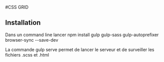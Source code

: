 #CSS GRID

## Installation
Dans un command line lancer
npm install gulp gulp-sass gulp-autoprefixer browser-sync --save-dev

La commande
gulp serve 
permet de lancer le serveur et de surveiller les fichiers .scss et .html